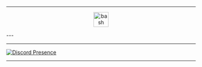 
---
<p align="center"> <a href="https://www.gnu.org/software/bash/" target="_blank"> <img src"bash+dark-1331550886960171470.png" alt="bash" width="40" height="40"/> </a> </p>
---

---

[![Discord Presence](https://lanyard.cnrad.dev/api/1006807749914542080)](https://discord.com/users/1006807749914542080)

---